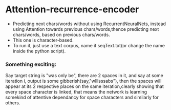 # Attention-recurrence-encoder
* Predicting next chars/words without using RecurrentNeuralNets, instead using Attention towards previous chars/words,thence predicting next chars/words, based on previous chars/words.
* This one is character-based.
* To run it, just use a text corpus, name it seqText.txt(or change the name inside the python script).
### Something exciting:
Say target string is "was only be", there are 2 spaces in it, and say at some iteration i, output is some gibberish(say,"wlllsssabs"), then the spaces will appear at its 2 respective places on the same iteration,clearly showing that every space character is linked, that means the network is learning somekind of attentive dependancy for space characters and similarly for others.
